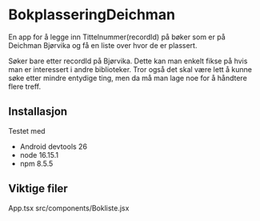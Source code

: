 # BokplasseringDeichman

En app for å legge inn Tittelnummer(recordId) på bøker som er på Deichman Bjørvika og få en liste over hvor de er plassert.

Søker bare etter recordId på Bjørvika. Dette kan man enkelt fikse på hvis man er interessert i andre biblioteker.
Tror også det skal være lett å kunne søke etter mindre entydige ting, men da må man lage noe for å håndtere flere treff.


## Installasjon

Testet med 
- Android devtools 26
- node 16.15.1
- npm 8.5.5

## Viktige filer
App.tsx
src/components/Bokliste.jsx
